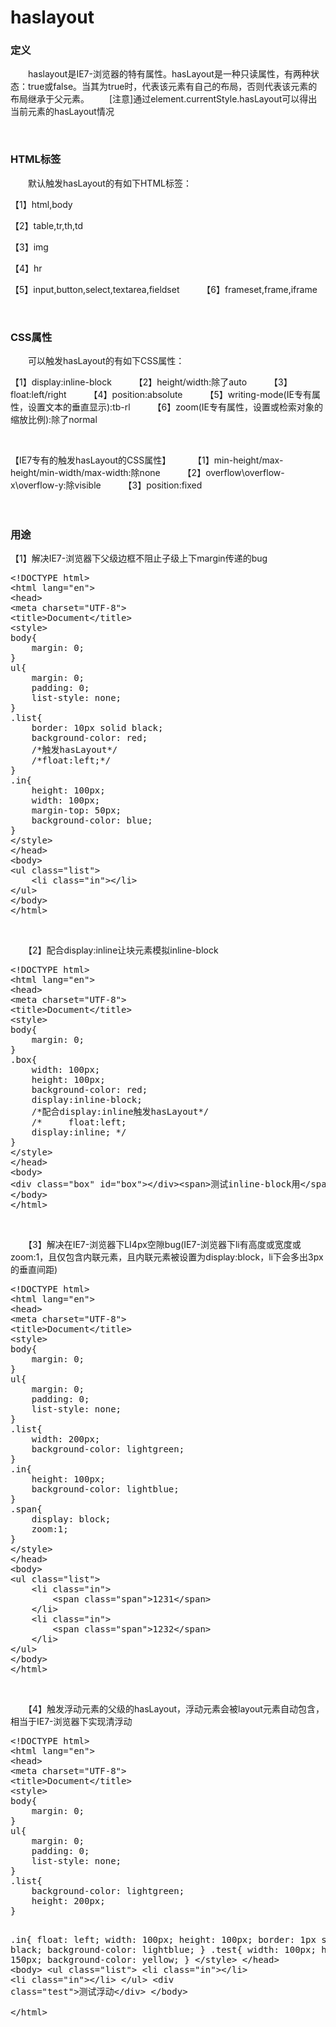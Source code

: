 # haslayout

### 定义

　　haslayout是IE7-浏览器的特有属性。hasLayout是一种只读属性，有两种状态：true或false。当其为true时，代表该元素有自己的布局，否则代表该元素的布局继承于父元素。
	　　[注意]通过element.currentStyle.hasLayout可以得出当前元素的hasLayout情况

&nbsp;

### HTML标签

　　默认触发hasLayout的有如下HTML标签：

  【1】html,body

  【2】table,tr,th,td

  【3】img

  【4】hr

  【5】input,button,select,textarea,fieldset
	　　
  【6】frameset,frame,iframe

&nbsp;

### CSS属性

　　可以触发hasLayout的有如下CSS属性：

  【1】display:inline-block
	　　
  【2】height/width:除了auto
	　　
  【3】float:left/right
	　　
  【4】position:absolute
	　　
  【5】writing-mode(IE专有属性，设置文本的垂直显示):tb-rl
	　　
  【6】zoom(IE专有属性，设置或检索对象的缩放比例):除了normal

&nbsp;

【IE7专有的触发hasLayout的CSS属性】
 　　
  【1】min-height/max-height/min-width/max-width:除none
	　　
  【2】overflow\overflow-x\overflow-y:除visible
	　　
  【3】position:fixed

&nbsp;　

### 用途

  【1】解决IE7-浏览器下父级边框不阻止子级上下margin传递的bug

<div class="cnblogs_code">
<pre>&lt;!DOCTYPE html&gt;
&lt;html lang="en"&gt;
&lt;head&gt;
&lt;meta charset="UTF-8"&gt;
&lt;title&gt;Document&lt;/title&gt;
&lt;style&gt;
body{
    margin: 0;
}
ul{
    margin: 0;
    padding: 0;
    list-style: none;
}
.list{
    border: 10px solid black;
    background-color: red;
    /*触发hasLayout*/
    /*float:left;*/
}
.in{
    height: 100px;
    width: 100px;
    margin-top: 50px;
    background-color: blue;
}
&lt;/style&gt;
&lt;/head&gt;
&lt;body&gt;
&lt;ul class="list"&gt;
    &lt;li class="in"&gt;&lt;/li&gt;
&lt;/ul&gt;
&lt;/body&gt;    
&lt;/html&gt;    </pre>
</div>

&nbsp;

　　【2】配合display:inline让块元素模拟inline-block

<div class="cnblogs_code">
<pre>&lt;!DOCTYPE html&gt;
&lt;html lang="en"&gt;
&lt;head&gt;
&lt;meta charset="UTF-8"&gt;
&lt;title&gt;Document&lt;/title&gt;
&lt;style&gt;
body{
    margin: 0;
}
.box{
    width: 100px;
    height: 100px;
    background-color: red;
    display:inline-block;
    /*配合display:inline触发hasLayout*/
    /*     float:left;
    display:inline; */
}
&lt;/style&gt;
&lt;/head&gt;
&lt;body&gt;
&lt;div class="box" id="box"&gt;&lt;/div&gt;&lt;span&gt;测试inline-block用&lt;/span&gt;
&lt;/body&gt;    
&lt;/html&gt;            </pre>
</div>

&nbsp;

　　【3】解决在IE7-浏览器下LI4px空隙bug(IE7-浏览器下li有高度或宽度或zoom:1，且仅包含内联元素，且内联元素被设置为display:block，li下会多出3px的垂直间距)

<div class="cnblogs_code">
<pre>&lt;!DOCTYPE html&gt;
&lt;html lang="en"&gt;
&lt;head&gt;
&lt;meta charset="UTF-8"&gt;
&lt;title&gt;Document&lt;/title&gt;
&lt;style&gt;
body{
    margin: 0;
}
ul{
    margin: 0;
    padding: 0;
    list-style: none;
}
.list{
    width: 200px;
    background-color: lightgreen;
}
.in{
    height: 100px;
    background-color: lightblue;
}
.span{
    display: block;
    zoom:1;
}
&lt;/style&gt;
&lt;/head&gt;
&lt;body&gt;
&lt;ul class="list"&gt;
    &lt;li class="in"&gt;
        &lt;span class="span"&gt;1231&lt;/span&gt;
    &lt;/li&gt;
    &lt;li class="in"&gt;
        &lt;span class="span"&gt;1232&lt;/span&gt;
    &lt;/li&gt;
&lt;/ul&gt;
&lt;/body&gt;    
&lt;/html&gt;        </pre>
</div>

&nbsp;

　　【4】触发浮动元素的父级的hasLayout，浮动元素会被layout元素自动包含，相当于IE7-浏览器下实现清浮动

<div class="cnblogs_code">
<pre>&lt;!DOCTYPE html&gt;
&lt;html lang="en"&gt;
&lt;head&gt;
&lt;meta charset="UTF-8"&gt;
&lt;title&gt;Document&lt;/title&gt;
&lt;style&gt;
body{
    margin: 0;
}
ul{
    margin: 0;
    padding: 0;
    list-style: none;
}
.list{
    background-color: lightgreen;
    height: 200px;
}

.in{
    float: left;
    width: 100px;
    height: 100px;
    border: 1px solid black;
    background-color: lightblue;
}
.test{
    width: 100px;
    height: 150px;
    background-color: yellow;
}
&lt;/style&gt;
&lt;/head&gt;
&lt;body&gt;
&lt;ul class="list"&gt;
    &lt;li class="in"&gt;&lt;/li&gt;
    &lt;li class="in"&gt;&lt;/li&gt;
&lt;/ul&gt;
&lt;div class="test"&gt;测试浮动&lt;/div&gt;
&lt;/body&gt;    
&lt;/html&gt;            
</div>
